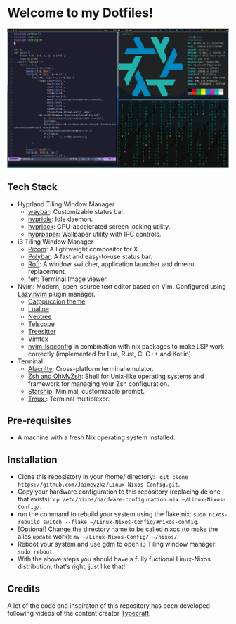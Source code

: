 # Welcome to my Dotfiles!
![Header](./SystemPreview_hypr.png)
## Tech Stack
- Hyprland Tiling Window Manager
  - [waybar](https://github.com/Alexays/Waybar): Customizable status bar.
  - [hypridle](https://github.com/hyprwm/hypridle): Idle daemon.
  - [hyprlock](https://github.com/hyprwm/hyprlock/): GPU-accelerated screen locking utility.
  - [hyprpaper](https://github.com/hyprwm/hyprpaper): Wallpaper utility with IPC controls.
- i3 Tiling Window Manager
  - [Picom](https://github.com/yshui/picom): A lightweight compositor for X.
  - [Polybar](https://github.com/polybar/polybar): A fast and easy-to-use status bar.
  - [Rofi](https://github.com/davatorium/rofi): A window switcher, application launcher and dmenu replacement.
  - [feh](https://feh.finalrewind.org/): Terminal Image viewer.
-  Nvim: Modern, open-source text editor based on Vim. Configured using [Lazy.nvim](https://github.com/folke/lazy.nvim) plugin manager.
    - [Catppuccion theme](https://github.com/catppuccin/nvim)
    - [Lualine](https://github.com/nvim-lualine/lualine.nvim)
    - [Neotree](https://github.com/nvim-neo-tree/neo-tree.nvim)
    - [Telscope](https://github.com/nvim-telescope/telescope.nvim)
    - [Treesitter](https://tree-sitter.github.io/tree-sitter/)
    - [Vimtex](https://github.com/lervag/vimtex)
    - [nvim-lspconfig](https://github.com/neovim/nvim-lspconfig) in combination with nix packages to make LSP work correctly (implemented for Lua, Rust, C, C++ and Kotlin).
-  Terminal
    - [Alacritty](https://github.com/alacritty/alacritty): Cross-platform terminal emulator. 
    - [Zsh and OhMyZsh](https://ohmyz.sh): Shell for Unix-like operating systems and framework for managing your Zsh configuration.
    - [Starship](https://starship.rs/): Minimal, customizable prompt.
    - [Tmux ](https://github.com/tmux/tmux): Terminal multiplexor.
## Pre-requisites
- A machine with a fresh Nix operating system installed.
## Installation
- Clone this reposistory in your /home/ directory: ` git clone https://github.com/Jaimevzkz/Linux-Nixos-Config.git`.
- Copy your hardware configuration to this repository (replacing de one that exists): `cp /etc/nixos/hardware-configuration.nix ~/Linux-Nixos-Config/`.
- run the command to rebuild your system using the flake.nix: `sudo nixos-rebuild switch --flake ~/Linux-Nixos-Config/#nixos-config`.
- [Optional] Change the directory name to be called nixos (to make the alias `update` work): `mv ~/Linux-Nixos-Config/ ~/nixos/`.
- Reboot your system and use gdm to open i3 Tiling window manager: `sudo reboot`.
- With the above steps you should have a fully fuctional Linux-Nixos distribution, that's right, just like that!
## Credits
A lot of the code and inspiraton of this repository has been developed following videos of the content creator [Typecraft](https://www.youtube.com/@typecraft_dev). 
